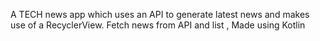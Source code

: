 A TECH news app which uses an API to generate latest news and makes use of a RecyclerView. Fetch news from API and list , Made using Kotlin
